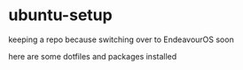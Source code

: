 # ubuntu-setup

keeping a repo because switching over to EndeavourOS soon

here are some dotfiles and packages installed

